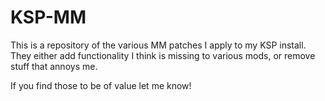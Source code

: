 # KSP-MM
This is a repository of the various MM patches I apply to my KSP install. They either add functionality I think is missing to various mods, or remove stuff that annoys me.

If you find those to be of value let me know!
